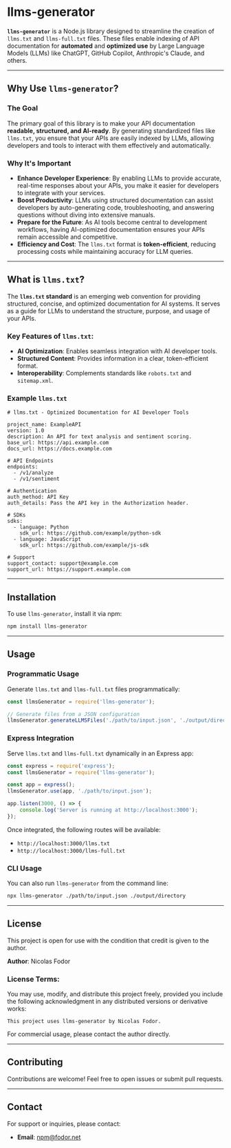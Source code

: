 
# llms-generator

**`llms-generator`** is a Node.js library designed to streamline the creation of `llms.txt` and `llms-full.txt` files. These files enable indexing of API documentation for **automated** and **optimized use** by Large Language Models (LLMs) like ChatGPT, GitHub Copilot, Anthropic's Claude, and others.

---

## Why Use `llms-generator`?

### The Goal
The primary goal of this library is to make your API documentation **readable, structured, and AI-ready**. By generating standardized files like `llms.txt`, you ensure that your APIs are easily indexed by LLMs, allowing developers and tools to interact with them effectively and automatically.

### Why It's Important
- **Enhance Developer Experience**: By enabling LLMs to provide accurate, real-time responses about your APIs, you make it easier for developers to integrate with your services.
- **Boost Productivity**: LLMs using structured documentation can assist developers by auto-generating code, troubleshooting, and answering questions without diving into extensive manuals.
- **Prepare for the Future**: As AI tools become central to development workflows, having AI-optimized documentation ensures your APIs remain accessible and competitive.
- **Efficiency and Cost**: The `llms.txt` format is **token-efficient**, reducing processing costs while maintaining accuracy for LLM queries.

---

## What is `llms.txt`?

The **`llms.txt` standard** is an emerging web convention for providing structured, concise, and optimized documentation for AI systems. It serves as a guide for LLMs to understand the structure, purpose, and usage of your APIs.

### Key Features of `llms.txt`:
- **AI Optimization**: Enables seamless integration with AI developer tools.
- **Structured Content**: Provides information in a clear, token-efficient format.
- **Interoperability**: Complements standards like `robots.txt` and `sitemap.xml`.

### Example `llms.txt`
```plaintext
# llms.txt - Optimized Documentation for AI Developer Tools

project_name: ExampleAPI
version: 1.0
description: An API for text analysis and sentiment scoring.
base_url: https://api.example.com
docs_url: https://docs.example.com

# API Endpoints
endpoints:
  - /v1/analyze
  - /v1/sentiment

# Authentication
auth_method: API Key
auth_details: Pass the API key in the Authorization header.

# SDKs
sdks:
  - language: Python
    sdk_url: https://github.com/example/python-sdk
  - language: JavaScript
    sdk_url: https://github.com/example/js-sdk

# Support
support_contact: support@example.com
support_url: https://support.example.com
```

---

## Installation

To use `llms-generator`, install it via npm:

```bash
npm install llms-generator
```

---

## Usage

### Programmatic Usage
Generate `llms.txt` and `llms-full.txt` files programmatically:
```javascript
const llmsGenerator = require('llms-generator');

// Generate files from a JSON configuration
llmsGenerator.generateLLMSFiles('./path/to/input.json', './output/directory');
```

### Express Integration
Serve `llms.txt` and `llms-full.txt` dynamically in an Express app:
```javascript
const express = require('express');
const llmsGenerator = require('llms-generator');

const app = express();
llmsGenerator.use(app, './path/to/input.json');

app.listen(3000, () => {
    console.log('Server is running at http://localhost:3000');
});
```

Once integrated, the following routes will be available:
- `http://localhost:3000/llms.txt`
- `http://localhost:3000/llms-full.txt`

### CLI Usage
You can also run `llms-generator` from the command line:
```bash
npx llms-generator ./path/to/input.json ./output/directory
```

---

## License

This project is open for use with the condition that credit is given to the author.  

**Author**: Nicolas Fodor  

### License Terms:
You may use, modify, and distribute this project freely, provided you include the following acknowledgment in any distributed versions or derivative works:

```
This project uses llms-generator by Nicolas Fodor.
```

For commercial usage, please contact the author directly.

---

## Contributing

Contributions are welcome! Feel free to open issues or submit pull requests.

---

## Contact

For support or inquiries, please contact:
- **Email**: npm@fodor.net
